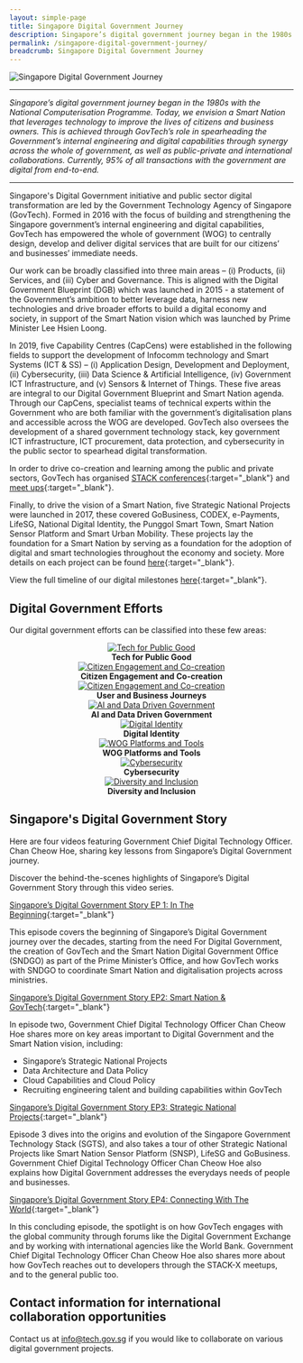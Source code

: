 ```yaml
---
layout: simple-page
title: Singapore Digital Government Journey
description: Singapore’s digital government journey began in the 1980s with the National Computerisation Programme. We have since started on building a Smart Nation for everyone.
permalink: /singapore-digital-government-journey/
breadcrumb: Singapore Digital Government Journey
---
```


![Singapore Digital Government Journey](/images/digital-transformation/Singapore-digital-government-header-banner.png)

---

*Singapore’s digital government journey began in the 1980s with the National Computerisation Programme. Today, we envision a Smart Nation that leverages technology to improve the lives of citizens and business owners. This is achieved through GovTech’s role in spearheading the Government’s internal engineering and digital capabilities through synergy across the whole of government, as well as public-private and international collaborations. Currently, 95% of all transactions with the government are digital from end-to-end.*

---

Singapore's Digital Government initiative and public sector digital transformation are led by the Government Technology Agency of Singapore (GovTech). Formed in 2016 with the focus of building and strengthening the Singapore government’s internal engineering and digital capabilities, GovTech has empowered the whole of government (WOG) to centrally design, develop and deliver digital services that are built for our citizens’ and businesses’ immediate needs. 

Our work can be broadly classified into three main areas – (i) Products, (ii) Services, and (iii) Cyber and Governance. This is aligned with the Digital Government Blueprint (DGB) which was launched in 2015 - a statement of the Government’s ambition to better leverage data, harness new technologies and drive broader efforts to build a digital economy and society, in support of the Smart Nation vision which was launched by Prime Minister Lee Hsien Loong. 

In 2019, five Capability Centres (CapCens) were established in the following fields to support the development of Infocomm technology and Smart Systems (ICT & SS) – (i) Application Design, Development and Deployment, (ii) Cybersecurity, (iii) Data Science & Artificial Intelligence, (iv) Government ICT Infrastructure, and (v) Sensors & Internet of Things. These five areas are integral to our Digital Government Blueprint and Smart Nation agenda. Through our CapCens, specialist teams of technical experts within the Government who are both familiar with the government’s digitalisation plans and accessible across the WOG are developed. GovTech also oversees the development of a shared government technology stack, key government ICT infrastructure, ICT procurement, data protection, and cybersecurity in the public sector to spearhead digital transformation.

In order to drive co-creation and learning among the public and private sectors, GovTech has organised [STACK conferences](https://www.developer.tech.gov.sg/communities/events/overview){:target="_blank"} and [meet ups](https://www.developer.tech.gov.sg/communities/stack-x-meetups/overview.html){:target="_blank"}. 

Finally, to drive the vision of a Smart Nation, five Strategic National Projects were launched in 2017, these covered GoBusiness, CODEX, e-Payments, LifeSG, National Digital Identity, the Punggol Smart Town, Smart Nation Sensor Platform and Smart Urban Mobility. These projects lay the foundation for a Smart Nation by serving as a foundation for the adoption of digital and smart technologies throughout the economy and society. More details on each project can be found [here](https://www.smartnation.gov.sg/initiatives/strategic-national-projects){:target="_blank"}.

View the full timeline of our digital milestones [here](https://www.tech.gov.sg/who-we-are/our-journey/){:target="_blank"}.

## Digital Government Efforts

Our digital government efforts can be classified into these few areas:

<div class="row">
  <div class="col" style="text-align: center">
    <a href="/singapore-digital-government-journey/tech-for-public-good" target="_blank">
      <img src="/images/digital-transformation/01-Tech for Public Good.png" alt="Tech for Public Good" /></a>
    <figcaption><b>Tech for Public Good</b></figcaption>
  </div>

  <div class="col" style="text-align: center">
    <a href="/singapore-digital-government-journey/citizen-engagement-and-cocreation" target="_blank">
      <img src="/images/digital-transformation/02-Citizen Engagement.png" alt="Citizen Engagement and Co-creation" /></a>
    <figcaption><b>Citizen Engagement and Co-creation</b></figcaption>
  </div>
	
  <div class="col" style="text-align: center">
    <a href="/singapore-digital-government-journey/user-and-business-journeys" target="_blank">
      <img src="/images/digital-transformation/03-User Business Journey.png" alt="Citizen Engagement and Co-creation" /></a>
    <figcaption><b>User and Business Journeys</b></figcaption>
  </div>
	
  <div class="col" style="text-align: center">
     <a href="/singapore-digital-government-journey/ai-and-data-driven-government" target="_blank">
      <img src="/images/digital-transformation/04-Data Driven Gov AI.png" alt="AI and Data Driven Government" /></a>
    <figcaption><b>AI and Data Driven Government</b></figcaption>
  </div>
</div>

<div class="row">
  <div class="col" style="text-align: center">
    <a href="/singapore-digital-government-journey/digital-identity" target="_blank">
      <img src="/images/digital-transformation/05-Digital Identity.png" alt="Digital Identity" /></a>
    <figcaption><b>Digital Identity</b></figcaption>
  </div>

  <div class="col" style="text-align: center">
    <a href="/singapore-digital-government-journey/wog-platforms-and-tools" target="_blank">
      <img src="/images/digital-transformation/06-WOG Platforms Tools.png" alt="WOG Platforms and Tools" /></a>
    <figcaption><b>WOG Platforms and Tools</b></figcaption>
  </div>

  <div class="col" style="text-align: center">
    <a href="/singapore-digital-government-journey/cybersecurity" target="_blank">
      <img src="/images/digital-transformation/07-Cybersecurity.png" alt="Cybersecurity" /></a>
    <figcaption><b>Cybersecurity</b></figcaption>
  </div>

  <div class="col" style="text-align: center">
    <a href="/singapore-digital-government-journey/diversity-and-inclusion" target="_blank">
      <img src="/images/digital-transformation/08-Diversity Inclusion.png" alt="Diversity and Inclusion" /></a>
    <figcaption><b>Diversity and Inclusion</b></figcaption>
  </div>
</div>

## Singapore's Digital Government Story

Here are four videos featuring Government Chief Digital Technology Officer. Chan Cheow Hoe, sharing key lessons from Singapore’s Digital Government journey.

Discover the behind-the-scenes highlights of Singapore’s Digital Government Story through this video series.

[Singapore’s Digital Government Story EP 1: In The Beginning](https://youtu.be/uqVs87aj9W8){:target="\_blank"}

This episode covers the beginning of Singapore’s Digital Government journey over the decades, starting from the need For Digital Government, the creation of GovTech and the Smart Nation Digital Government Office (SNDGO) as part of the Prime Minister’s Office, and how GovTech works with SNDGO to coordinate Smart Nation and digitalisation projects across ministries.

[Singapore’s Digital Government Story EP2: Smart Nation & GovTech](https://youtu.be/y4g5hs8EsDc){:target="\_blank"}

In episode two, Government Chief Digital Technology Officer Chan Cheow Hoe shares more on key areas important to Digital Government and the Smart Nation vision, including: 

- Singapore’s Strategic National Projects
- Data Architecture and Data Policy
- Cloud Capabilities and Cloud Policy
- Recruiting engineering talent and building capabilities within GovTech

[Singapore’s Digital Government Story EP3: Strategic National Projects](https://youtu.be/CE3xsNyR_BU){:target="\_blank"}

Episode 3 dives into the origins and evolution of the Singapore Government Technology Stack (SGTS), and also takes a tour of other Strategic National Projects like Smart Nation Sensor Platform (SNSP), LifeSG and GoBusiness. Government Chief Digital Technology Officer Chan Cheow Hoe also explains how Digital Government addresses the everydays needs of people and businesses.
 

[Singapore’s Digital Government Story EP4: Connecting With The World](https://youtu.be/1PD0_WLbFeM){:target="\_blank"}

In this concluding episode, the spotlight is on how GovTech engages with the global community through forums like the Digital Government Exchange and by working with international agencies like the World Bank. Government Chief Digital Technology Officer Chan Cheow Hoe also shares more about how GovTech reaches out to developers through the STACK-X meetups, and to the general public too.

## Contact information for international collaboration opportunities

Contact us at <info@tech.gov.sg> if you would like to collaborate on various digital government projects.


